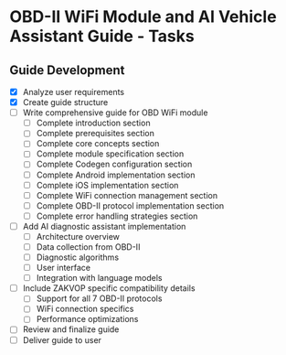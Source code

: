 # OBD-II WiFi Module and AI Vehicle Assistant Guide - Tasks

## Guide Development
- [x] Analyze user requirements
- [x] Create guide structure
- [ ] Write comprehensive guide for OBD WiFi module
  - [ ] Complete introduction section
  - [ ] Complete prerequisites section
  - [ ] Complete core concepts section
  - [ ] Complete module specification section
  - [ ] Complete Codegen configuration section
  - [ ] Complete Android implementation section
  - [ ] Complete iOS implementation section
  - [ ] Complete WiFi connection management section
  - [ ] Complete OBD-II protocol implementation section
  - [ ] Complete error handling strategies section
- [ ] Add AI diagnostic assistant implementation
  - [ ] Architecture overview
  - [ ] Data collection from OBD-II
  - [ ] Diagnostic algorithms
  - [ ] User interface
  - [ ] Integration with language models
- [ ] Include ZAKVOP specific compatibility details
  - [ ] Support for all 7 OBD-II protocols
  - [ ] WiFi connection specifics
  - [ ] Performance optimizations
- [ ] Review and finalize guide
- [ ] Deliver guide to user
